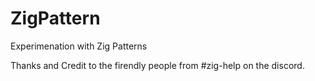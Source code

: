 # ZigPattern
Experimenation with Zig Patterns

Thanks and Credit to the firendly people from #zig-help on the discord.
